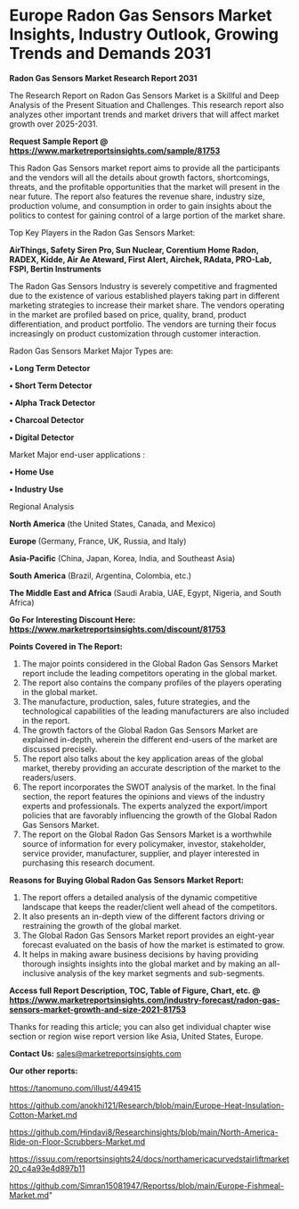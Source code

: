 # Europe Radon Gas Sensors Market Insights, Industry Outlook, Growing Trends and Demands 2031

<strong>Radon Gas Sensors Market Research Report 2031</strong>

The Research Report on Radon Gas Sensors Market is a Skillful and Deep Analysis of the Present Situation and Challenges. This research report also analyzes other important trends and market drivers that will affect market growth over 2025-2031.

<strong>Request Sample Report @ <a href=https://www.marketreportsinsights.com/sample/81753>https://www.marketreportsinsights.com/sample/81753</a></strong>

This Radon Gas Sensors market report aims to provide all the participants and the vendors will all the details about growth factors, shortcomings, threats, and the profitable opportunities that the market will present in the near future. The report also features the revenue share, industry size, production volume, and consumption in order to gain insights about the politics to contest for gaining control of a large portion of the market share.

Top Key Players in the Radon Gas Sensors Market:

<strong>AirThings, Safety Siren Pro, Sun Nuclear, Corentium Home Radon, RADEX, Kidde, Air Ae Ateward, First Alert, Airchek, RAdata, PRO-Lab, FSPI, Bertin Instruments</strong>

The Radon Gas Sensors Industry is severely competitive and fragmented due to the existence of various established players taking part in different marketing strategies to increase their market share. The vendors operating in the market are profiled based on price, quality, brand, product differentiation, and product portfolio. The vendors are turning their focus increasingly on product customization through customer interaction.

Radon Gas Sensors Market Major Types are:

<strong>• Long Term Detector

• Short Term Detector

• Alpha Track Detector

• Charcoal Detector

• Digital Detector</strong>

Market Major end-user applications :

<strong>• Home Use

• Industry Use</strong>

Regional Analysis

</u><strong><b>North America</b></strong> (the United States, Canada, and Mexico)

<strong><b>Europe </b></strong>(Germany, France, UK, Russia, and Italy)

<strong><b>Asia-Pacific</b></strong> (China, Japan, Korea, India, and Southeast Asia)

<strong><b>South America</b></strong> (Brazil, Argentina, Colombia, etc.)

<strong><b>The Middle East and Africa</b></strong> (Saudi Arabia, UAE, Egypt, Nigeria, and South Africa)

<strong>Go For Interesting Discount Here: <a href=https://www.marketreportsinsights.com/discount/81753>https://www.marketreportsinsights.com/discount/81753</a></strong>

<strong>Points Covered in The Report:</strong>
<ol>
  <li>The major points considered in the Global Radon Gas Sensors Market report include the leading competitors operating in the global market.</li>
  <li>The report also contains the company profiles of the players operating in the global market.</li>
  <li>The manufacture, production, sales, future strategies, and the technological capabilities of the leading manufacturers are also included in the report.</li>
  <li>The growth factors of the Global Radon Gas Sensors Market are explained in-depth, wherein the different end-users of the market are discussed precisely.</li>
  <li>The report also talks about the key application areas of the global market, thereby providing an accurate description of the market to the readers/users.</li>
  <li>The report incorporates the SWOT analysis of the market. In the final section, the report features the opinions and views of the industry experts and professionals. The experts analyzed the export/import policies that are favorably influencing the growth of the Global Radon Gas Sensors Market.</li>
  <li>The report on the Global Radon Gas Sensors Market is a worthwhile source of information for every policymaker, investor, stakeholder, service provider, manufacturer, supplier, and player interested in purchasing this research document.</li>
</ol>
<strong>Reasons for Buying Global Radon Gas Sensors Market Report:</strong>

<ol>
  <li>The report offers a detailed analysis of the dynamic competitive landscape that keeps the reader/client well ahead of the competitors.</li>
  <li>It also presents an in-depth view of the different factors driving or restraining the growth of the global market.</li>
  <li>The Global Radon Gas Sensors Market report provides an eight-year forecast evaluated on the basis of how the market is estimated to grow.</li>
  <li>It helps in making aware business decisions by having providing thorough insights insights into the global market and by making an all-inclusive analysis of the key market segments and sub-segments.</li>
</ol>
<strong>Access full Report Description, TOC, Table of Figure, Chart, etc. @ <a href=https://www.marketreportsinsights.com/industry-forecast/radon-gas-sensors-market-growth-and-size-2021-81753>https://www.marketreportsinsights.com/industry-forecast/radon-gas-sensors-market-growth-and-size-2021-81753</a></strong>


Thanks for reading this article; you can also get individual chapter wise section or region wise report version like Asia, United States, Europe.

<strong>Contact Us:</strong>
sales@marketreportsinsights.com

<strong>Our other reports:</strong>

<a href=https://tanomuno.com/illust/449415>https://tanomuno.com/illust/449415</a>

<a href=https://github.com/anokhi121/Research/blob/main/Europe-Heat-Insulation-Cotton-Market.md>https://github.com/anokhi121/Research/blob/main/Europe-Heat-Insulation-Cotton-Market.md</a>

<a href=https://github.com/Hindavi8/Researchinsights/blob/main/North-America-Ride-on-Floor-Scrubbers-Market.md>https://github.com/Hindavi8/Researchinsights/blob/main/North-America-Ride-on-Floor-Scrubbers-Market.md</a>

<a href=https://issuu.com/reportsinsights24/docs/northamericacurvedstairliftmarket20_c4a93e4d897b11>https://issuu.com/reportsinsights24/docs/northamericacurvedstairliftmarket20_c4a93e4d897b11</a>

<a href=https://github.com/Simran15081947/Reportss/blob/main/Europe-Fishmeal-Market.md>https://github.com/Simran15081947/Reportss/blob/main/Europe-Fishmeal-Market.md</a>"
